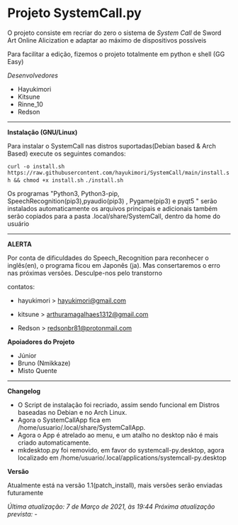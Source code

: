 # Projeto SystemCall.py

O projeto consiste em recriar do zero o sistema de _System Call_ de Sword Art Online Alicization e adaptar ao máximo de dispositivos possíveis

Para facilitar a edição, fizemos o projeto totalmente em python e shell (GG Easy)

*Desenvolvedores*

* Hayukimori 
* Kitsune
* Rinne_10
* Redson


----------------------------------------------------

**Instalação (GNU/Linux)**

Para instalar o SystemCall nas distros suportadas(Debian based & Arch Based) execute os seguintes comandos:

``curl -o install.sh https://raw.githubusercontent.com/hayukimori/SystemCall/main/install.sh && chmod +x install.sh``
`./install.sh`


Os programas "Python3, Python3-pip, SpeechRecognition(pip3),pyaudio(pip3) , Pygame(pip3) e pyqt5 " serão instalados automaticamente
os arquivos principais e adicionais também serão copiados para a pasta .local/share/SystemCall, dentro da home do usuário

----------------------------------------------------

**ALERTA**

Por conta de dificuldades do Speech_Recognition para reconhecer o inglês(en), o programa ficou em Japonês (ja). Mas consertaremos o erro nas próximas versões. Desculpe-nos pelo transtorno

contatos:

* hayukimori > hayukimori@gmail.com

* kitsune > arthuramagalhaes1312@gmail.com
* Redson > redsonbr81@protonmail.com


**Apoiadores do Projeto**

* Júnior
* Bruno (Nmikkaze)
* Misto Quente

----------------------------------------------------

**Changelog**
* O Script de instalação foi recriado, assim sendo funcional em Distros baseadas no Debian e no Arch Linux.
* Agora o SystemCallApp fica em /home/usuario/.local/share/SystemCallApp.
* Agora o App é atrelado ao menu, e um atalho no desktop não é mais criado automaticamente.
* mkdesktop.py foi removido, em favor do systemcall-py.desktop, agora localizado em /home/usuario/.local/applications/systemcall-py.desktop


**Versão**

Atualmente está na versão 1.1(patch_install), mais versões serão enviadas futuramente

_Última atualização: 7 de Março de 2021, às 19:44_
_Próxima atualização prevista:_ -
